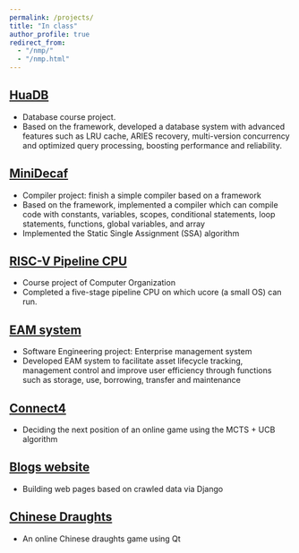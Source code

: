 ```yaml
---
permalink: /projects/
title: "In class"
author_profile: true
redirect_from: 
  - "/nmp/"
  - "/nmp.html"
---
```

## [HuaDB](https://github.com/JiaMing07/database_hw)

- Database course project.
- Based on the framework, developed a database system with advanced features such as LRU cache, ARIES
  recovery, multi-version concurrency and optimized query processing, boosting performance and reliability.

## [MiniDecaf](https://github.com/JiaMing07/Compiler-course-work)

- Compiler project: finish a simple compiler based on a framework
- Based on the framework, implemented a compiler which can compile code with constants, variables, scopes, conditional statements, loop statements, functions, global variables, and array
- Implemented the Static Single Assignment (SSA) algorithm

## [RISC-V Pipeline CPU](https://github.com/JiaMing07/risc-v-pipeline-cpu)

- Course project of Computer Organization
- Completed a five-stage pipeline CPU on which ucore (a small OS) can run.

## [EAM system](https://github.com/JiaMing07/Enterprise_management_system_backend)

- Software Engineering project: Enterprise management system
- Developed EAM system to facilitate asset lifecycle tracking, management control and improve user efficiency
  through functions such as storage, use, borrowing, transfer and maintenance

## [Connect4](https://github.com/JiaMing07/ConnectFour)

- Deciding the next position of an online game using the MCTS + UCB algorithm

## [Blogs website](https://github.com/JiaMing07/Blogs_website)

- Building web pages based on crawled data via Django

## [Chinese Draughts](https://github.com/JiaMing07/Chinese_draughts)

- An online Chinese draughts game using Qt
